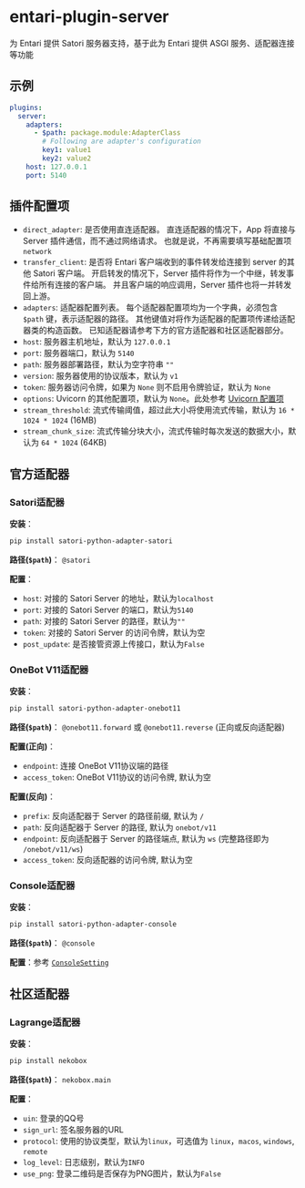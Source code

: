# entari-plugin-server
为 Entari 提供 Satori 服务器支持，基于此为 Entari 提供 ASGI 服务、适配器连接等功能

## 示例

```yaml
plugins:
  server:
    adapters:
      - $path: package.module:AdapterClass
        # Following are adapter's configuration
        key1: value1
        key2: value2
    host: 127.0.0.1
    port: 5140
```

## 插件配置项

- `direct_adapter`: 是否使用直连适配器。
    直连适配器的情况下，App 将直接与 Server 插件通信，而不通过网络请求。
    也就是说，不再需要填写基础配置项 `network`
- `transfer_client`: 是否将 Entari 客户端收到的事件转发给连接到 server 的其他 Satori 客户端。
    开启转发的情况下，Server 插件将作为一个中继，转发事件给所有连接的客户端。
    并且客户端的响应调用，Server 插件也将一并转发回上游。
- `adapters`: 适配器配置列表。
    每个适配器配置项均为一个字典，必须包含 `$path` 键，表示适配器的路径。
    其他键值对将作为适配器的配置项传递给适配器类的构造函数。
    已知适配器请参考下方的官方适配器和社区适配器部分。
- `host`: 服务器主机地址，默认为 `127.0.0.1`
- `port`: 服务器端口，默认为 `5140`
- `path`: 服务器部署路径，默认为空字符串 `""`
- `version`: 服务器使用的协议版本，默认为 `v1`
- `token`: 服务器访问令牌，如果为 `None` 则不启用令牌验证，默认为 `None`
- `options`: Uvicorn 的其他配置项，默认为 `None`。此处参考 [Uvicorn 配置项](https://www.uvicorn.org/settings/)
- `stream_threshold`: 流式传输阈值，超过此大小将使用流式传输，默认为 `16 * 1024 * 1024` (16MB)
- `stream_chunk_size`: 流式传输分块大小，流式传输时每次发送的数据大小，默认为 `64 * 1024` (64KB)

## 官方适配器

### Satori适配器

**安装**：
```bash
pip install satori-python-adapter-satori
```

**路径(`$path`)**： `@satori`

**配置**：
- `host`: 对接的 Satori Server 的地址，默认为`localhost`
- `port`: 对接的 Satori Server 的端口，默认为`5140`
- `path`: 对接的 Satori Server 的路径，默认为`""`
- `token`: 对接的 Satori Server 的访问令牌，默认为空
- `post_update`: 是否接管资源上传接口，默认为`False`

### OneBot V11适配器

**安装**：
```bash
pip install satori-python-adapter-onebot11
```

**路径(`$path`)**： `@onebot11.forward` 或 `@onebot11.reverse` (正向或反向适配器)

**配置(正向)**：
- `endpoint`: 连接 OneBot V11协议端的路径
- `access_token`: OneBot V11协议的访问令牌, 默认为空

**配置(反向)**：
- `prefix`: 反向适配器于 Server 的路径前缀, 默认为 `/`
- `path`: 反向适配器于 Server 的路径, 默认为 `onebot/v11`
- `endpoint`: 反向适配器于 Server 的路径端点, 默认为 `ws` (完整路径即为 `/onebot/v11/ws`)
- `access_token`: 反向适配器的访问令牌, 默认为空

### Console适配器

**安装**：
```bash
pip install satori-python-adapter-console
```

**路径(`$path`)**： `@console`

**配置**：参考 [`ConsoleSetting`](https://github.com/nonebot/nonechat/blob/main/nonechat/setting.py)


## 社区适配器

### Lagrange适配器

**安装**：
```bash
pip install nekobox
```

**路径(`$path`)**： `nekobox.main`

**配置**：
- `uin`: 登录的QQ号
- `sign_url`: 签名服务器的URL
- `protocol`: 使用的协议类型，默认为`linux`，可选值为 `linux`，`macos`, `windows`, `remote`
- `log_level`: 日志级别，默认为`INFO`
- `use_png`: 登录二维码是否保存为PNG图片，默认为`False`
